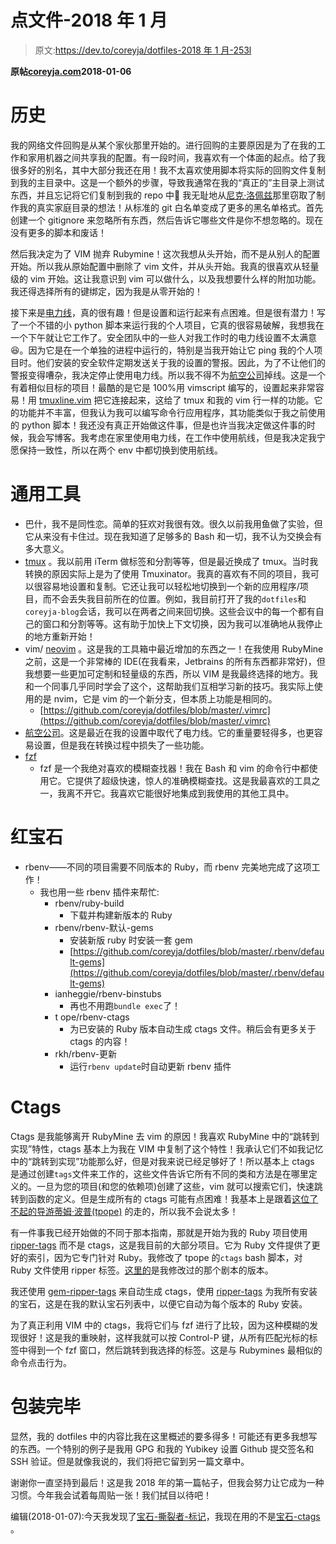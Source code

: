 # 点文件-2018 年 1 月

> 原文:[https://dev.to/coreyja/dotfiles-2018 年 1 月-253l](https://dev.to/coreyja/dotfiles---january-2018-253l)

**原帖[coreyja.com](https://coreyja.com/blog/2018/01/06/dotfiles-december-2018.html)2018-01-06**

# 历史

我的网络文件回购是从某个家伙那里开始的。进行回购的主要原因是为了在我的工作和家用机器之间共享我的配置。有一段时间，我喜欢有一个体面的起点。给了我很多好的别名，其中大部分我还在用！我不太喜欢使用脚本将实际的回购文件复制到我的主目录中。这是一个额外的步骤，导致我通常在我的“真正的”主目录上测试东西，并且忘记将它们复制到我的 repo 中🤦
我无耻地从[尼克·洛佩兹](https://github.com/nlopez)那里窃取了制作我的真实家庭目录的想法！从标准的 git 白名单变成了更多的黑名单格式。首先创建一个 gitignore 来忽略所有东西，然后告诉它哪些文件是你不想忽略的。现在没有更多的脚本和废话！

然后我决定为了 VIM 抛弃 Rubymine！这次我想从头开始，而不是从别人的配置开始。所以我从原始配置中删除了 vim 文件，并从头开始。我真的很喜欢从轻量级的 vim 开始。这让我意识到 vim 可以做什么，以及我想要什么样的附加功能。我还得选择所有的键绑定，因为我是从零开始的！

接下来是[电力线](http://powerline.readthedocs.io/en/master/)，真的很有趣！但是设置和运行起来有点困难。但是很有潜力！写了一个不错的小 python 脚本来运行我的个人项目，它真的很容易破解，我想我在一个下午就让它工作了。安全团队中的一些人对我工作时的电力线设置不太满意😆。因为它是在一个单独的进程中运行的，特别是当我开始让它 ping 我的个人项目时。他们安装的安全软件定期发送关于我的设置的警报。因此，为了不让他们的警报变得嘈杂，我决定停止使用电力线。所以我不得不为[航空公司](https://github.com/vim-airline/vim-airline)掉线。这是一个有着相似目标的项目！最酷的是它是 100%用 vimscript 编写的，设置起来非常容易！用 [tmuxline.vim](https://github.com/edkolev/tmuxline.vim) 把它连接起来，这给了 tmux 和我的 vim 行一样的功能。它的功能并不丰富，但我认为我可以编写命令行应用程序，其功能类似于我之前使用的 python 脚本！我还没有真正开始做这件事，但是也许当我决定做这件事的时候，我会写博客。我考虑在家里使用电力线，在工作中使用航线，但是我决定我宁愿保持一致性，所以在两个 env 中都切换到使用航线。

# 通用工具

*   巴什，我不是同性恋。简单的狂欢对我很有效。很久以前我用鱼做了实验，但它从来没有卡住过。现在我知道了足够多的 Bash 和一切，我不认为交换会有多大意义。
*   [tmux](https://github.com/tmux/tmux) 。我以前用 iTerm 做标签和分割等等，但是最近换成了 tmux。当时我转换的原因实际上是为了使用 Tmuxinator。我真的喜欢有不同的项目，我可以很容易地设置和复制。它还让我可以轻松地切换到一个新的应用程序/项目，而不会丢失我目前所在的位置。例如，我目前打开了我的`dotfiles`和`coreyja-blog`会话，我可以在两者之间来回切换。这些会议中的每一个都有自己的窗口和分割等等。这有助于加快上下文切换，因为我可以准确地从我停止的地方重新开始！
*   vim/ [neovim](https://github.com/neovim/neovim) 。这是我的工具箱中最近增加的东西之一！在我使用 RubyMine 之前，这是一个非常棒的 IDE(在我看来，Jetbrains 的所有东西都非常好)，但我想要一些更加可定制和轻量级的东西，所以 VIM 是我最终选择的地方。我和一个同事几乎同时学会了这个，这帮助我们互相学习新的技巧。我实际上使用的是 nvim，它是 vim 的一个新分支，但本质上功能是相同的。
    *   [https://github.com/coreyja/dotfiles/blob/master/.vimrc](https://github.com/coreyja/dotfiles/blob/master/.vimrc)
*   [航空公司](https://github.com/vim-airline/vim-airline)。这是最近在我的设置中取代了电力线。它的重量要轻得多，也更容易设置，但是我在转换过程中损失了一些功能。
*   [fzf](https://github.com/junegunn/fzf)
    *   fzf 是一个我绝对喜欢的模糊查找器！我在 Bash 和 vim 的命令行中都使用它。它提供了超级快速，惊人的准确模糊查找。这是我最喜欢的工具之一，我离不开它。我喜欢它能很好地集成到我使用的其他工具中。

# 红宝石

*   rbenv——不同的项目需要不同版本的 Ruby，而 rbenv 完美地完成了这项工作！
    *   我也用一些 rbenv 插件来帮忙:
        *   rbenv/ruby-build
            *   下载并构建新版本的 Ruby
        *   rbenv/rbenv-默认-gems
            *   安装新版 ruby 时安装一套 gem
            *   [https://github.com/coreyja/dotfiles/blob/master/.rbenv/default-gems](https://github.com/coreyja/dotfiles/blob/master/.rbenv/default-gems)
        *   ianheggie/rbenv-binstubs
            *   再也不用跑`bundle exec`了！
        *   t ope/rbenv-ctags
            *   为已安装的 Ruby 版本自动生成 ctags 文件。稍后会有更多关于 ctags 的内容！
        *   rkh/rbenv-更新
            *   运行`rbenv update`时自动更新 rbenv 插件

# Ctags

Ctags 是我能够离开 RubyMine 去 vim 的原因！我喜欢 RubyMine 中的“跳转到实现”特性，ctags 基本上为我在 VIM 中复制了这个特性！我承认它们不如我记忆中的“跳转到实现”功能那么好，但是对我来说已经足够好了！所以基本上 ctags 是通过创建`tags`文件来工作的，这些文件告诉它所有不同的类和方法是在哪里定义的。一旦为您的项目(和您的依赖项)创建了这些，vim 就可以搜索它们，快速跳转到函数的定义。但是生成所有的 ctags 可能有点困难！我基本上是跟着[这位了不起的导游](http://tbaggery.com/2011/08/08/effortless-ctags-with-git.html)[蒂姆·波普(tpope)](https://github.com/tpope) 的走的，所以我不会说太多！

有一件事我已经开始做的不同于那本指南，那就是开始为我的 Ruby 项目使用 [ripper-tags](https://github.com/tmm1/ripper-tags) 而不是 ctags，这是我目前的大部分项目。它为 Ruby 文件提供了更好的索引，因为它专门针对 Ruby。我修改了 tpope 的`ctags` bash 脚本，对 Ruby 文件使用 ripper 标签。[这里的](https://github.com/coreyja/dotfiles/blob/master/.git_template/hooks/ctags)是我修改过的那个剧本的版本。

我还使用 [gem-ripper-tags](https://github.com/lzap/gem-ripper-tags) 来自动生成 ctags，使用 [ripper-tags](https://github.com/tmm1/ripper-tags) 为我所有安装的宝石，这是在我的默认宝石列表中，以便它自动为每个版本的 Ruby 安装。

为了真正利用 VIM 中的 ctags，我将它们与 fzf 进行了比较，因为这种模糊的发现很好！这是我的重映射，这样我就可以按 Control-P 键，从所有匹配光标的标签中得到一个 fzf 窗口，然后跳转到我选择的标签。这是与 Rubymines 最相似的命令点击行为。

# 包装完毕

显然，我的 dotfiles 中的内容比我在这里概述的要多得多！可能还有更多我想写的东西。一个特别的例子是我用 GPG 和我的 Yubikey 设置 Github 提交签名和 SSH 验证。但是就像我说的，我们将把它留到另一篇文章中。

谢谢你一直坚持到最后！这是我 2018 年的第一篇帖子，但我会努力让它成为一种习惯。今年我会试着每周贴一张！我们拭目以待吧！

编辑(2018-01-07):今天我发现了[宝石-撕裂者-标记](https://github.com/lzap/gem-ripper-tags)，我现在用的不是[宝石-ctags](https://github.com/tpope/gem-ctags) 。